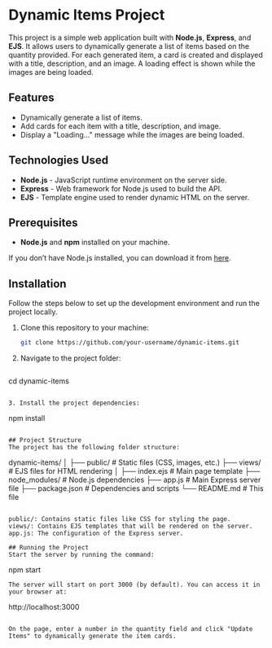 # Dynamic Items Project

This project is a simple web application built with **Node.js**, **Express**, and **EJS**. It allows users to dynamically generate a list of items based on the quantity provided. For each generated item, a card is created and displayed with a title, description, and an image. A loading effect is shown while the images are being loaded.

## Features

- Dynamically generate a list of items.
- Add cards for each item with a title, description, and image.
- Display a "Loading..." message while the images are being loaded.

## Technologies Used

- **Node.js** - JavaScript runtime environment on the server side.
- **Express** - Web framework for Node.js used to build the API.
- **EJS** - Template engine used to render dynamic HTML on the server.

## Prerequisites

- **Node.js** and **npm** installed on your machine.

If you don’t have Node.js installed, you can download it from [here](https://nodejs.org/).

## Installation

Follow the steps below to set up the development environment and run the project locally.

1. Clone this repository to your machine:

   ```bash
   git clone https://github.com/your-username/dynamic-items.git


2. Navigate to the project folder:

   ```
  cd dynamic-items
  ```

3. Install the project dependencies:

   ```
  npm install
  ```

## Project Structure
The project has the following folder structure:

   ```
  dynamic-items/
  │
  ├── public/                 # Static files (CSS, images, etc.)
  ├── views/                  # EJS files for HTML rendering
  │   ├── index.ejs           # Main page template
  ├── node_modules/           # Node.js dependencies
  ├── app.js                  # Main Express server file
  ├── package.json            # Dependencies and scripts
  └── README.md               # This file
  ```

public/: Contains static files like CSS for styling the page.
views/: Contains EJS templates that will be rendered on the server.
app.js: The configuration of the Express server.

## Running the Project
Start the server by running the command:

  ```
  npm start
  ```
The server will start on port 3000 (by default). You can access it in your browser at:

  ```
  http://localhost:3000
  ```

On the page, enter a number in the quantity field and click "Update Items" to dynamically generate the item cards.
